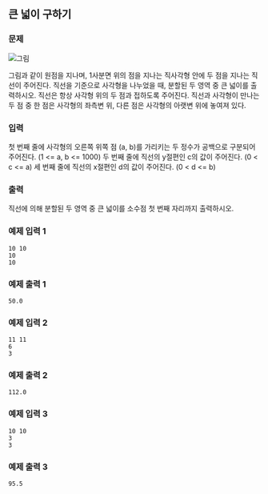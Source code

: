 ## 큰 넓이 구하기 

### 문제
![그림](http://alps.jbnu.ac.kr/files/attach/images/937/899/001/89a3c3bdc86485ff832e9967278a4afa.jpg)

그림과 같이 원점을 지나며, 1사분면 위의 점을 지나는 직사각형 안에 두 점을 지나는 직선이 주어진다.
직선을 기준으로 사각형을 나누었을 때, 분할된 두 영역 중 큰 넓이를 출력하시오.
직선은 항상 사각형 위의 두 점과 접하도록 주어진다.
직선과 사각형이 만나는 두 점 중 한 점은 사각형의 좌측변 위, 다른 점은 사각형의 아랫변 위에 놓여져 있다.

### 입력

첫 번째 줄에 사각형의 오른쪽 위쪽 점 (a, b)를 가리키는 두 정수가 공백으로 구분되어 주어진다. (1 <= a, b <= 1000)
두 번째 줄에 직선의 y절편인 c의 값이 주어진다. (0 < c <= a) 세 번째 줄에 직선의 x절편인 d의 값이 주어진다. (0 < d <= b)

### 출력

직선에 의해 분할된 두 영역 중 큰 넓이를 소수점 첫 번째 자리까지 출력하시오.

### 예제 입력 1

```
10 10
10
10
```

### 예제 출력 1

```
50.0
```

### 예제 입력 2

```
11 11
6
3
```

### 예제 출력 2

```
112.0
```

### 예제 입력 3

```
10 10
3
3
```

### 예제 출력 3

```
95.5
```
